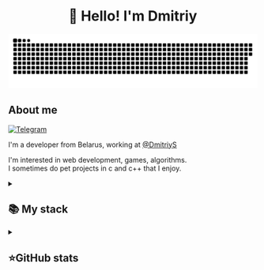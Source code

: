 <h1 align="center">👋 Hello! I'm Dmitriy </h1>

<p align="center">
 <img width="600" src="github-snake.svg" alt="snake"/>
</p>

## About me
[![Telegram](https://img.shields.io/badge/-Telegram-2CA5E0?style=flat&logo=telegram&logoColor=white)](https://t.me/dmitriyyyys)

I'm a  developer from Belarus, working at [@DmitriyS](https://github.com/Dmitryyyyys)  

I'm interested in web development, games, algorithms.  
I sometimes do pet projects in c and c++ that I enjoy.



<details align="left">
  <summary><h2><b>📚 My stack</b></h2></summary>
  <p>
    <h3>Langs</h3>
   <img src="https://skillicons.dev/icons?i=cs,cpp,py,java,html,css,js,ts,postgres,sqlite&perline=7" />
    <h3>Frameworks / Tools</h3>
    <img src="https://skillicons.dev/icons?i=dotnet,unity,linux,githubactions,docker,git,bootstrap&perline=7" />
    <h3>Software</h3>
    <img src="https://skillicons.dev/icons?i=visualstudio,vscode,neovim,postman,ultimate&perline=7" />
    <br>
  </p>
</details>


<details align="left">
  <summary><h2><b>⭐GitHub stats</b></h2></summary>
  <p>
  <img alt="Dmitriy's GitHub stats" src="https://github-readme-stats.vercel.app/api?username=Dmitryyyyys&show_icons=true&theme=transparent"/>
   <br>
   <img src="https://github-readme-stats.vercel.app/api?username=Dmitryyyyys&count_private=true&show_icons=true&theme=dracula&hide_border=true&bg_color=00000000" />
    <br>
   <img src="https://metrics.lecoq.io/Dmitryyyyys" />
  </p>
</details>

